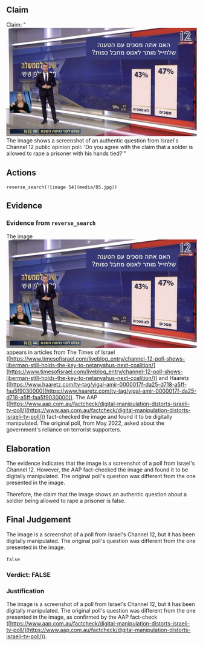 ## Claim
Claim: "![image 54](media/85.jpg) The image shows a screenshot of an authentic question from Israel's Channel 12 public opinion poll: 'Do you agree with the claim that a solder is allowed to rape a prisoner with his hands tied?'"

## Actions
```
reverse_search(![image 54](media/85.jpg))
```

## Evidence
### Evidence from `reverse_search`
The image ![image 54](media/85.jpg) appears in articles from The Times of Israel ([https://www.timesofisrael.com/liveblog_entry/channel-12-poll-shows-liberman-still-holds-the-key-to-netanyahus-next-coalition/](https://www.timesofisrael.com/liveblog_entry/channel-12-poll-shows-liberman-still-holds-the-key-to-netanyahus-next-coalition/)) and Haaretz ([https://www.haaretz.com/ty-tag/yigal-amir-0000017f-da25-d718-a5ff-faa5f9030000](https://www.haaretz.com/ty-tag/yigal-amir-0000017f-da25-d718-a5ff-faa5f9030000)). The AAP ([https://www.aap.com.au/factcheck/digital-manipulation-distorts-israeli-tv-poll/](https://www.aap.com.au/factcheck/digital-manipulation-distorts-israeli-tv-poll/)) fact-checked the image and found it to be digitally manipulated. The original poll, from May 2022, asked about the government's reliance on terrorist supporters.


## Elaboration
The evidence indicates that the image is a screenshot of a poll from Israel's Channel 12. However, the AAP fact-checked the image and found it to be digitally manipulated. The original poll's question was different from the one presented in the image.

Therefore, the claim that the image shows an authentic question about a soldier being allowed to rape a prisoner is false.


## Final Judgement
The image is a screenshot of a poll from Israel's Channel 12, but it has been digitally manipulated. The original poll's question was different from the one presented in the image.

`false`

### Verdict: FALSE

### Justification
The image is a screenshot of a poll from Israel's Channel 12, but it has been digitally manipulated. The original poll's question was different from the one presented in the image, as confirmed by the AAP fact-check ([https://www.aap.com.au/factcheck/digital-manipulation-distorts-israeli-tv-poll/](https://www.aap.com.au/factcheck/digital-manipulation-distorts-israeli-tv-poll/)).
